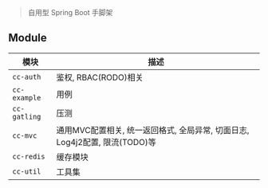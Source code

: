 > 自用型 Spring Boot 手脚架

## Module

| 模块         | 描述                                                         |
| ------------ | ------------------------------------------------------------ |
| `cc-auth`    | 鉴权, RBAC(RODO)相关                                         |
| `cc-example` | 用例                                                         |
| `cc-gatling` | 压测                                                         |
| `cc-mvc`     | 通用MVC配置相关, 统一返回格式, 全局异常, 切面日志, Log4j2配置, 限流(TODO)等 |
| `cc-redis`   | 缓存模块                                                     |
| `cc-util`    | 工具集                                                       |

